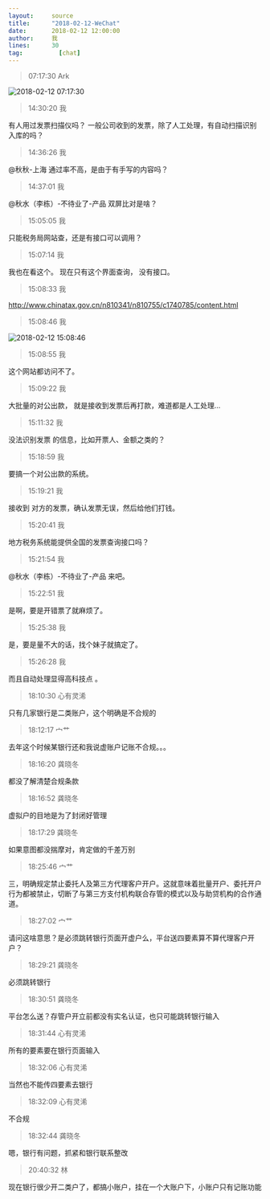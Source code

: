 ```yaml
---
layout:     source 
title:      "2018-02-12-WeChat"
date:       2018-02-12 12:00:00
author:     我
lines:      30 
tag:		  [chat]
---
```

> 07:17:30  Ark  
   
![2018-02-12 07:17:30](http://static.cocolian.cn/img/201802/20180212_071730.png) 
   
> 14:30:20  我  
   
有人用过发票扫描仪吗？ 一般公司收到的发票，除了人工处理，有自动扫描识别入库的吗？  
   
> 14:36:26  我  
   
@秋秋-上海  通过率不高，是由于有手写的内容吗？   
   
> 14:37:01  我  
   
@秋水（李栋）-不待业了-产品  双屏比对是啥？   
   
> 15:05:05  我  
   
只能税务局网站查，还是有接口可以调用？  
   
> 15:07:14  我  
   
我也在看这个。 现在只有这个界面查询， 没有接口。   
   
> 15:08:33  我  
   
http://www.chinatax.gov.cn/n810341/n810755/c1740785/content.html  
   
> 15:08:46  我  
   
![2018-02-12 15:08:46](http://static.cocolian.cn/img/201802/20180212_150846.png) 
   
> 15:08:55  我  
   
这个网站都访问不了。   
   
> 15:09:22  我  
   
大批量的对公出款， 就是接收到发票后再打款，难道都是人工处理...  
   
> 15:11:32  我  
   
没法识别发票 的信息，比如开票人、金额之类的？  
   
> 15:18:59  我  
   
要搞一个对公出款的系统。   
   
> 15:19:21  我  
   
接收到 对方的发票，确认发票无误，然后给他们打钱。   
   
> 15:20:41  我  
   
地方税务系统能提供全国的发票查询接口吗？   
   
> 15:21:54  我  
   
@秋水（李栋）-不待业了-产品  来吧。  
   
> 15:22:51  我  
   
是啊，要是开错票了就麻烦了。   
   
> 15:25:38  我  
   
是，要是量不大的话，找个妹子就搞定了。   
   
> 15:26:28  我  
   
而且自动处理显得高科技点 。   
   
> 18:10:30  心有灵浠  
   
只有几家银行是二类账户，这个明确是不合规的  
   
> 18:12:17  宀艹  
   
去年这个时候某银行还和我说虚账户记账不合规。。。  
   
> 18:16:20  龚晓冬  
   
都没了解清楚合规条款  
   
> 18:16:52  龚晓冬  
   
虚拟户的目地是为了封闭好管理  
   
> 18:17:29  龚晓冬  
   
如果意图都没揣摩对，肯定做的千差万别  
   
> 18:25:46  宀艹  
   
三，明确规定禁止委托人及第三方代理客户开户。这就意味着批量开户、委托开户行为都被禁止，切断了与第三方支付机构联合存管的模式以及与助贷机构的合作通道。  
   
> 18:27:02  宀艹  
   
请问这啥意思？是必须跳转银行页面开虚户么，平台送四要素算不算代理客户开户？  
   
> 18:29:21  龚晓冬  
   
必须跳转银行  
   
> 18:30:51  龚晓冬  
   
平台怎么送？存管户开立前都没有实名认证，也只可能跳转银行输入  
   
> 18:31:44  心有灵浠  
   
所有的要素要在银行页面输入  
   
> 18:32:06  心有灵浠  
   
当然也不能传四要素去银行  
   
> 18:32:09  心有灵浠  
   
不合规  
   
> 18:32:44  龚晓冬  
   
嗯，银行有问题，抓紧和银行联系整改  
   
> 20:40:32  林  
   
现在银行很少开二类户了，都搞小账户，挂在一个大账户下，小账户只有记账功能  
   
